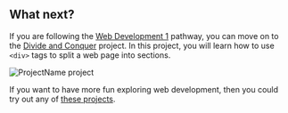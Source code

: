 ## What next?

If you are following the [Web Development 1](https://projects.raspberrypi.org/en/raspberrypi/pathway-name) pathway, you can move on to the [Divide and Conquer](https://projects.raspberrypi.org/en/projects/divide-conquer) project. In this project, you will learn how to use ```<div>``` tags to split a web page into sections.

![ProjectName project](images/projectname-project.png)

If you want to have more fun exploring web development, then you could try out any of [these projects](https://projects.raspberrypi.org/en/projects/?software[]=html-css-javascript).
